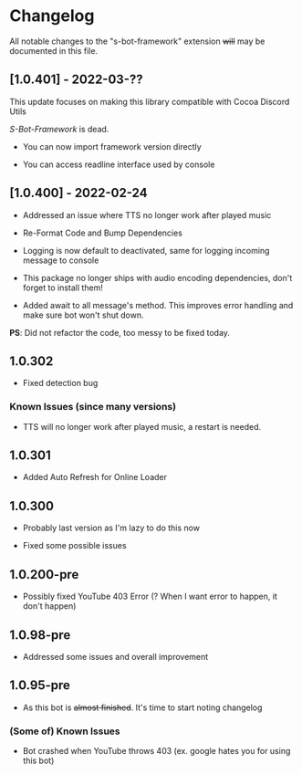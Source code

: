 # Changelog

All notable changes to the "s-bot-framework" extension ~~will~~ may be documented in this file.

## [1.0.401] - 2022-03-??

This update focuses on making this library compatible with Cocoa Discord Utils

*S-Bot-Framework* is dead.

- You can now import framework version directly

- You can access readline interface used by console

## [1.0.400] - 2022-02-24

- Addressed an issue where TTS no longer work after played music

- Re-Format Code and Bump Dependencies

- Logging is now default to deactivated, same for logging incoming message to console

- This package no longer ships with audio encoding dependencies, don't forget to install them!

- Added await to all message's method. This improves error handling and make sure bot won't shut down.

**PS**: Did not refactor the code, too messy to be fixed today.

## 1.0.302

- Fixed detection bug

### Known Issues (since many versions)

- TTS will no longer work after played music, a restart is needed.

## 1.0.301

- Added Auto Refresh for Online Loader

## 1.0.300

- Probably last version as I'm lazy to do this now

- Fixed some possible issues

## 1.0.200-pre

- Possibly fixed YouTube 403 Error (? When I want error to happen, it don't happen)

## 1.0.98-pre

- Addressed some issues and overall improvement

## 1.0.95-pre

- As this bot is ~~almost finished~~. It's time to start noting changelog

### (Some of) Known Issues

- Bot crashed when YouTube throws 403 (ex. google hates you for using this bot)
